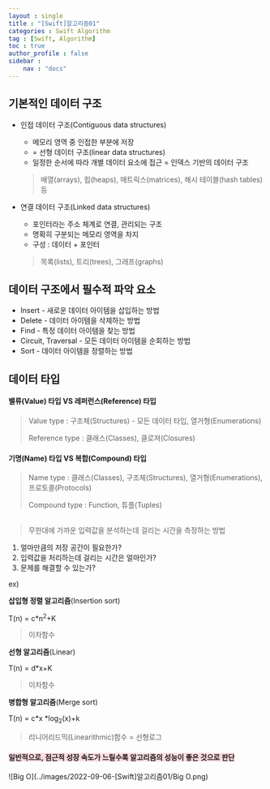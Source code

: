 ```yaml
---
layout : single
title : "[Swift]알고리즘01"
categories : Swift Algorithm
tag : [Swift, Algorithm]
toc : true
author_profile : false
sidebar :
    nav : "docs"
---
```




## 기본적인 데이터 구조

- 인접 데이터 구조(Contiguous data structures)

  - 메모리 영역 중 인접한 부분에 저장
  - = 선형 데이터 구조(linear data structures)
  - 일정한 순서에 따라 개별 데이터 요소에 접근 = 인덱스 기반의 데이터 구조                                                                                                                                                          

  > 배열(arrays), 힙(heaps), 매트릭스(matrices), 해시 테이블(hash tables) 등



- 연결 데이터 구조(Linked data structures)

  - 포인터라는 주소 체계로 연결, 관리되는 구조
  - 명확히 구분되는 메모리 영역을 차지
  - 구성 : 데이터 + 포인터

  > 목록(lists), 트리(trees), 그래프(graphs)



## 데이터 구조에서 필수적 파악 요소

- Insert - 새로운 데이터 아이템을 삽입하는 방법
- Delete - 데이터 아이템을 삭제하는 방법
- Find - 특정 데이터 아이템을 찾는 방법
- Circuit, Traversal - 모든 데이터 아이템을 순회하는 방법
- Sort - 데이터 아이템을 정렬하는 방법



## 데이터 타입

#### 밸류(Value) 타입 VS 레퍼런스(Reference) 타입

> Value type : 구조체(Structures) - 모든 데이터 타입, 열거형(Enumerations)
>
> Reference type : 클래스(Classes), 클로져(Closures)

#### 기명(Name) 타입 VS 복합(Compound) 타입

> Name type : 클래스(Classes), 구조체(Structures), 열거형(Enumerations), 프로토콜(Protocols)
>
> Compound type : Function, 튜플(Tuples)



## 

> 무한대에 가까운 입력값을 분석하는데 걸리는 시간을 측정하는 방법

1. 얼마만큼의 저장 공간이 필요한가?
2. 입력값을 처리하는데 걸리는 시간은 얼마인가?
3. 문제를 해결할 수 있는가?



ex)

**삽입형 정렬 알고리즘**(Insertion sort)

T(n) = c*n<sup>2</sup>+K 

> 이차함수



**선형 알고리즘**(Linear)

T(n) = d*x+K 

> 이차함수
>
> 

**병합형 알고리즘**(Merge sort)

T(n) = c*x *log<sub>2</sub>(x)+k 

>  리니어리드믹(Linearithmic)함수 = 선형로그



#### <span style = 'background-color: #ffdce0'>일반적으로, 점근적 성장 속도가 느릴수록 알고리즘의 성능이 좋은 것으로 판단</span>

![Big O](../images/2022-09-06-[Swift]알고리즘01/Big O.png)

 
